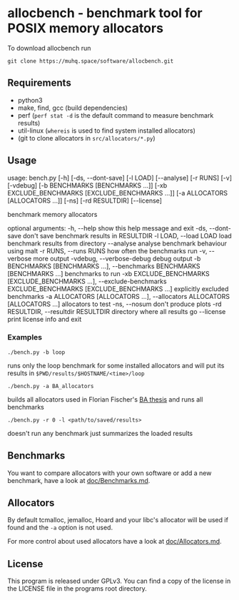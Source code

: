 # allocbench - benchmark tool for POSIX memory allocators

To download allocbench run

```shell
git clone https://muhq.space/software/allocbench.git
```

## Requirements

* python3
* make, find, gcc (build dependencies)
* perf (`perf stat -d` is the default command to measure benchmark results)
* util-linux (`whereis` is used to find system installed allocators)
* (git to clone allocators in `src/allocators/*.py`)


## Usage

usage: bench.py [-h] [-ds, --dont-save] [-l LOAD] [--analyse] [-r RUNS] [-v]
                [-vdebug] [-b BENCHMARKS [BENCHMARKS ...]]
                [-xb EXCLUDE_BENCHMARKS [EXCLUDE_BENCHMARKS ...]]
                [-a ALLOCATORS [ALLOCATORS ...]] [-ns] [-rd RESULTDIR]
                [--license]

benchmark memory allocators

optional arguments:
  -h, --help            show this help message and exit
  -ds, --dont-save      don't save benchmark results in RESULTDIR
  -l LOAD, --load LOAD  load benchmark results from directory
  --analyse             analyse benchmark behaviour using malt
  -r RUNS, --runs RUNS  how often the benchmarks run
  -v, --verbose         more output
  -vdebug, --verbose-debug
                        debug output
  -b BENCHMARKS [BENCHMARKS ...], --benchmarks BENCHMARKS [BENCHMARKS ...]
                        benchmarks to run
  -xb EXCLUDE_BENCHMARKS [EXCLUDE_BENCHMARKS ...], --exclude-benchmarks EXCLUDE_BENCHMARKS [EXCLUDE_BENCHMARKS ...]
                        explicitly excluded benchmarks
  -a ALLOCATORS [ALLOCATORS ...], --allocators ALLOCATORS [ALLOCATORS ...]
                        allocators to test
  -ns, --nosum          don't produce plots
  -rd RESULTDIR, --resultdir RESULTDIR
                        directory where all results go
  --license             print license info and exit

### Examples

	./bench.py -b loop

runs only the loop benchmark for some installed allocators and will put its
results in `$PWD/results/$HOSTNAME/<time>/loop`

	./bench.py -a BA_allocators

builds all allocators used in Florian Fischer's [BA thesis](https://muhq.space/ba.html)
and runs all benchmarks

	./bench.py -r 0 -l <path/to/saved/results>

doesn't run any benchmark just summarizes the loaded results

## Benchmarks

You want to compare allocators with your own software or add a new benchmark,
have a look at [doc/Benchmarks.md](doc/Benchmarks.md).

## Allocators

By default tcmalloc, jemalloc, Hoard and your libc's allocator will be used
if found and the `-a` option is not used.

For more control about used allocators have a look at [doc/Allocators.md](doc/Allocators.md).

## License

This program is released under GPLv3. You can find a copy of the license
in the LICENSE file in the programs root directory.
